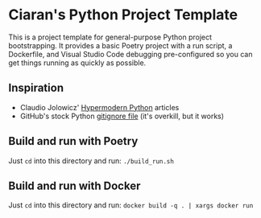 # Ciaran's Python Project Template

This is a project template for general-purpose Python project
bootstrapping. It provides a basic Poetry project with a run script, a
Dockerfile, and Visual Studio Code debugging pre-configured so you can
get things running as quickly as possible.

## Inspiration

- Claudio Jolowicz' [Hypermodern Python](https://cjolowicz.github.io/posts/hypermodern-python-01-setup/) articles
- GitHub's stock Python [gitignore file](https://github.com/github/gitignore/blob/main/Python.gitignore) (it's overkill, but it works)

## Build and run with Poetry

Just `cd` into this directory and run:
`./build_run.sh`

## Build and run with Docker

Just `cd` into this directory and run:
`docker build -q . | xargs docker run`
